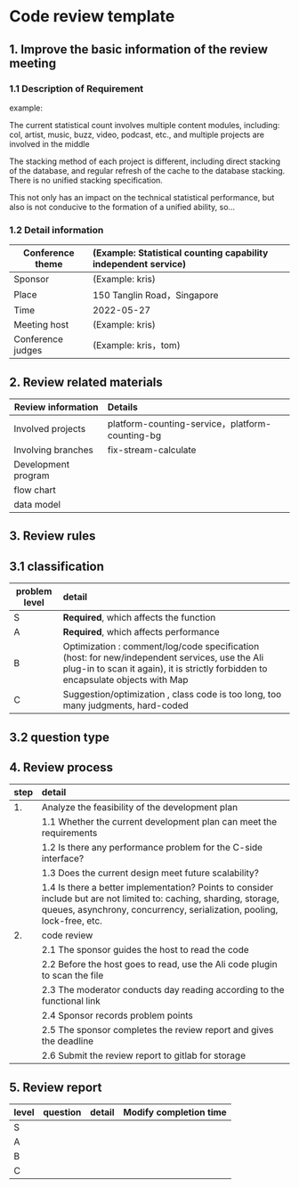 # Code review template

## 1. Improve the basic information of the review meeting

### 1.1 Description of Requirement

example: 

The current statistical count involves multiple content modules, including: col, artist, music, buzz, video, podcast, etc., and multiple projects are involved in the middle

The stacking method of each project is different, including direct stacking of the database, and regular refresh of the cache to the database stacking. There is no unified stacking specification.

This not only has an impact on the technical statistical performance, but also is not conducive to the formation of a unified ability, so...

### 1.2 Detail information

| Conference theme   |      (Example: Statistical counting capability independent service)              |
| ---------- | :--------------------------------------------- |
| Sponsor     |                  (Example: kris)                  |
| Place       | 150 Tanglin Road，Singapore |
| Time       |          2022-05-27                            |
| Meeting host |               (Example: kris)                   |
| Conference judges   |          (Example: kris，tom)              |


## 2. Review related materials

| Review information | Details                                                         |
| -------- | :----------------------------------------------------------- |
| Involved projects |  platform-counting-service，platform-counting-bg   |
| Involving branches | fix-stream-calculate |
| Development program |                         |
| flow chart  |  |
| data model |                              |

## 3. Review rules

## 3.1 classification

| problem level | detail                                                         |
| ---------- | :----------------------------------------------------------- |
| S          |             **Required**, which affects the function                            |
| A          |                    **Required**, which affects performance                    |
| B          | Optimization : comment/log/code specification (host: for new/independent services, use the Ali plug-in to scan it again), it is strictly forbidden to encapsulate objects with Map |
| C          |          Suggestion/optimization , class code is too long, too many judgments, hard-coded          |

## 3.2 question type

## 4. Review process

| step |   detail                                                       |
| ---- | :----------------------------------------------------------- |
| 1.   |         Analyze the feasibility of the development plan                                 |
|      | 1.1           Whether the current development plan can meet the requirements               |
|      | 1.2         Is there any performance problem for the C-side interface?                    |
|      | 1.3               Does the current design meet future scalability?               |
|      | 1.4  Is there a better implementation? Points to consider include but are not limited to: caching, sharding, storage, queues, asynchrony, concurrency, serialization, pooling, lock-free, etc.|
| 2.   |             code review                                         |
|      | 2.1             The sponsor guides the host to read the code                     |
|      | 2.2              Before the host goes to read, use the Ali code plugin to scan the file          |
|      | 2.3                   The moderator conducts day reading according to the functional link               |
|      | 2.4                    Sponsor records problem points                      |
|      | 2.5               The sponsor completes the review report and gives the deadline           |
|      | 2.6                      Submit the review report to gitlab for storage            |

## 5. Review report

| level | question | detail | Modify completion time |
| ---- | ------ | :--- | ------------ |
| S    |        |      |              |
| A    |        |      |              |
| B    |        |      |              |
| C    |        |      |              |
